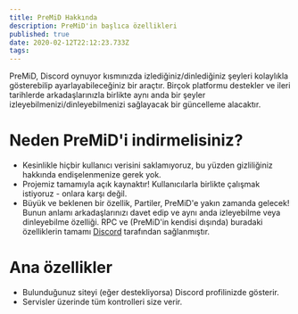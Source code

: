 ```yaml
---
title: PreMiD Hakkında
description: PreMiD'in başlıca özellikleri
published: true
date: 2020-02-12T22:12:23.733Z
tags: 
---
```


PreMiD, Discord oynuyor kısmınızda izlediğiniz/dinlediğiniz şeyleri kolaylıkla gösterebilip ayarlayabileceğiniz bir araçtır. Birçok platformu destekler ve ileri tarihlerde arkadaşlarınızla birlikte aynı anda bir şeyler izleyebilmenizi/dinleyebilmenizi sağlayacak bir güncelleme alacaktır.

# Neden PreMiD'i indirmelisiniz?
- Kesinlikle hiçbir kullanıcı verisini saklamıyoruz, bu yüzden gizliliğiniz hakkında endişelenmenize gerek yok.
- Projemiz tamamıyla açık kaynaktır! Kullanıcılarla birlikte çalışmak istiyoruz - onlara karşı değil.
- Büyük ve beklenen bir özellik, Partiler, PreMiD'e yakın zamanda gelecek! Bunun anlamı arkadaşlarınızı davet edip ve aynı anda izleyebilme veya dinleyebilme özelliği. RPC ve (PreMiD'in kendisi dışında) buradaki özelliklerin tamamı [Discord](https://discordapp.com/) tarafından sağlanmıştır.

# Ana özellikler
- Bulunduğunuz siteyi (eğer destekliyorsa) Discord profilinizde gösterir.
- Servisler üzerinde tüm kontrolleri size verir.